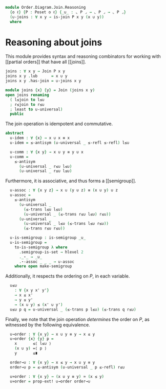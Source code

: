 <!--
```agda
open import Algebra.Semigroup
open import Algebra.Magma

open import Cat.Prelude

open import Order.Diagram.Join
open import Order.Base

import Order.Reasoning
```
-->

```agda
module Order.Diagram.Join.Reasoning
  {o ℓ} {P : Poset o ℓ} {_∪_ : ⌞ P ⌟ → ⌞ P ⌟ → ⌞ P ⌟}
  (∪-joins : ∀ x y → is-join P x y (x ∪ y))
  where
```

<!--
```agda
open Order.Reasoning P
open Join
```
-->

# Reasoning about joins

This module provides syntax and reasoning combinators for working with
[[partial orders]] that have all [[joins]].

```agda
joins : ∀ x y → Join P x y
joins x y .lub      = x ∪ y
joins x y .has-join = ∪-joins x y

module joins {x} {y} = Join (joins x y)
open joins renaming
  ( l≤join to l≤∪
  ; r≤join to r≤∪
  ; least to ∪-universal)
  public
```

The join operation is idempotent and commutative.

```agda
abstract
  ∪-idem : ∀ {x} → x ∪ x ≡ x
  ∪-idem = ≤-antisym (∪-universal _ ≤-refl ≤-refl) l≤∪

  ∪-comm : ∀ {x y} → x ∪ y ≡ y ∪ x
  ∪-comm =
    ≤-antisym
      (∪-universal _ r≤∪ l≤∪)
      (∪-universal _ r≤∪ l≤∪)
```

Furthermore, it is associative, and thus forms a [[semigroup]].

```agda
  ∪-assoc : ∀ {x y z} → x ∪ (y ∪ z) ≡ (x ∪ y) ∪ z
  ∪-assoc =
    ≤-antisym
      (∪-universal _
        (≤-trans l≤∪ l≤∪)
        (∪-universal _ (≤-trans r≤∪ l≤∪) r≤∪))
      (∪-universal _
        (∪-universal _ l≤∪ (≤-trans l≤∪ r≤∪))
        (≤-trans r≤∪ r≤∪))

  ∪-is-semigroup : is-semigroup _∪_
  ∪-is-semigroup =
    to-is-semigroup λ where
      .semigroup-is-set → hlevel 2
      ._⋆_ → _∪_
      .⋆-assoc _ _ _ → ∪-assoc
    where open make-semigroup
```

Additionally, it respects the ordering on $P$, in each variable.

```agda
  ∪≤∪
    : ∀ {x y x' y'}
    → x ≤ x'
    → y ≤ y'
    → (x ∪ y) ≤ (x' ∪ y')
  ∪≤∪ p q = ∪-universal _ (≤-trans p l≤∪) (≤-trans q r≤∪)
```

<!--
```agda
  ∪≤∪l : ∀ {x y x'} → x ≤ x' → (x ∪ y) ≤ (x' ∪ y)
  ∪≤∪l p = ∪≤∪ p ≤-refl

  ∪≤∪r : ∀ {x y y'} → y ≤ y' → (x ∪ y) ≤ (x ∪ y')
  ∪≤∪r p = ∪≤∪ ≤-refl p
```
-->

Finally, we note that the join operation *determines* the order on $P$,
as witnessed by the following equivalence.

```agda
  ∪→order : ∀ {x y} → x ∪ y ≡ y → x ≤ y
  ∪→order {x} {y} p =
    x       ≤⟨ l≤∪ ⟩
    (x ∪ y) =⟨ p ⟩
    y       ≤∎

  order→∪ : ∀ {x y} → x ≤ y → x ∪ y ≡ y
  order→∪ p = ≤-antisym (∪-universal _ p ≤-refl) r≤∪

  ∪≃order : ∀ {x y} → (x ∪ y ≡ y) ≃ (x ≤ y)
  ∪≃order = prop-ext! ∪→order order→∪
```
